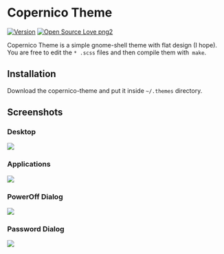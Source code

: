 # Copernico Theme #
[![Version](https://img.shields.io/badge/version-3.26-green.svg)]()
[![Open Source Love png2](https://badges.frapsoft.com/os/v2/open-source.png?v=103)]()

Copernico Theme is a simple gnome-shell theme with flat design (I hope).
You are free to edit the `* .scss` files and then compile them with` make`.

## Installation

Download the copernico-theme and put it inside `~/.themes` directory.

## Screenshots

### Desktop
![](https://gitlab.com/mgyugcha/copernico-theme/raw/master/images/copernico.png)

### Applications
![](https://gitlab.com/mgyugcha/copernico-theme/raw/master/images/applications.png)

### PowerOff Dialog
![](https://gitlab.com/mgyugcha/copernico-theme/raw/master/images/power-off.png)
    
### Password Dialog
![](https://gitlab.com/mgyugcha/copernico-theme/raw/master/images/password.png)

